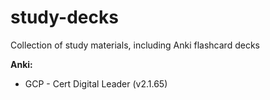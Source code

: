 # study-decks
Collection of study materials, including Anki flashcard decks

**Anki:**
- GCP - Cert Digital Leader (v2.1.65)

